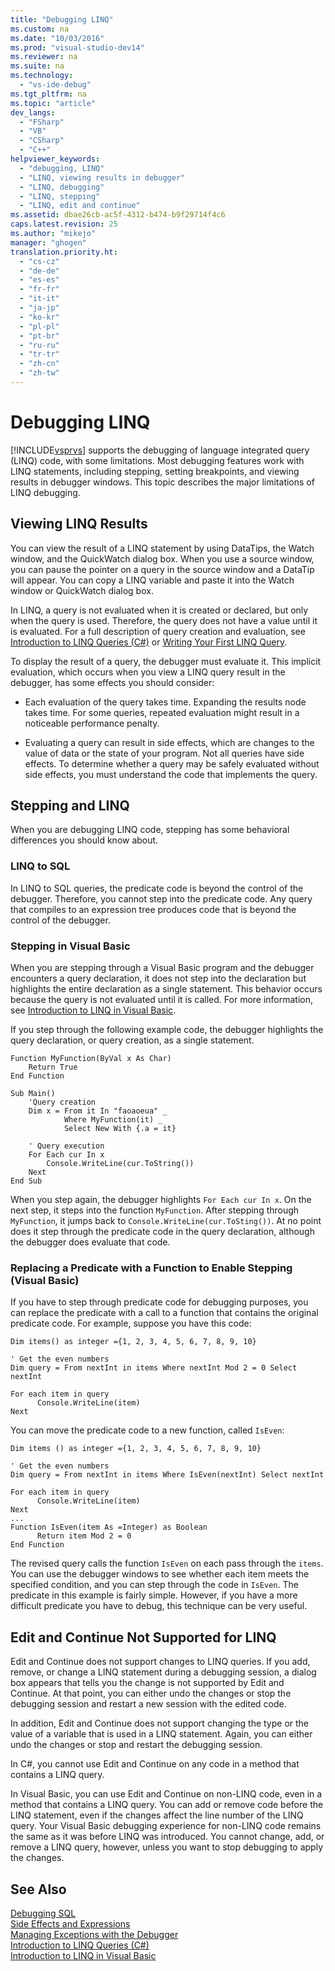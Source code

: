 ```yaml
---
title: "Debugging LINQ"
ms.custom: na
ms.date: "10/03/2016"
ms.prod: "visual-studio-dev14"
ms.reviewer: na
ms.suite: na
ms.technology: 
  - "vs-ide-debug"
ms.tgt_pltfrm: na
ms.topic: "article"
dev_langs: 
  - "FSharp"
  - "VB"
  - "CSharp"
  - "C++"
helpviewer_keywords: 
  - "debugging, LINQ"
  - "LINQ, viewing results in debugger"
  - "LINQ, debugging"
  - "LINQ, stepping"
  - "LINQ, edit and continue"
ms.assetid: dbae26cb-ac5f-4312-b474-b9f29714f4c6
caps.latest.revision: 25
ms.author: "mikejo"
manager: "ghogen"
translation.priority.ht: 
  - "cs-cz"
  - "de-de"
  - "es-es"
  - "fr-fr"
  - "it-it"
  - "ja-jp"
  - "ko-kr"
  - "pl-pl"
  - "pt-br"
  - "ru-ru"
  - "tr-tr"
  - "zh-cn"
  - "zh-tw"
---
```

# Debugging LINQ
[!INCLUDE[vsprvs](../codequality/includes/vsprvs_md.md)] supports the debugging of language integrated query (LINQ) code, with some limitations. Most debugging features work with LINQ statements, including stepping, setting breakpoints, and viewing results in debugger windows. This topic describes the major limitations of LINQ debugging.  
  
##  <a name="BKMK_ViewingLINQResults"></a> Viewing LINQ Results  
 You can view the result of a LINQ statement by using DataTips, the Watch window, and the QuickWatch dialog box. When you use a source window, you can pause the pointer on a query in the source window and a DataTip will appear. You can copy a LINQ variable and paste it into the Watch window or QuickWatch dialog box.  
  
 In LINQ, a query is not evaluated when it is created or declared, but only when the query is used. Therefore, the query does not have a value until it is evaluated. For a full description of query creation and evaluation, see [Introduction to LINQ Queries (C#)](../Topic/Introduction%20to%20LINQ%20Queries%20\(C%23\).md) or [Writing Your First LINQ Query](../Topic/Writing%20Your%20First%20LINQ%20Query%20\(Visual%20Basic\).md).  
  
 To display the result of a query, the debugger must evaluate it. This implicit evaluation, which occurs when you view a LINQ query result in the debugger, has some effects you should consider:  
  
-   Each evaluation of the query takes time. Expanding the results node takes time. For some queries, repeated evaluation might result in a noticeable performance penalty.  
  
-   Evaluating a query can result in side effects, which are changes to the value of data or the state of your program. Not all queries have side effects. To determine whether a query may be safely evaluated without side effects, you must understand the code that implements the query.  
  
##  <a name="BKMK_SteppingAndLinq"></a> Stepping and LINQ  
 When you are debugging LINQ code, stepping has some behavioral differences you should know about.  
  
### LINQ to SQL  
 In LINQ to SQL queries, the predicate code is beyond the control of the debugger. Therefore, you cannot step into the predicate code. Any query that compiles to an expression tree produces code that is beyond the control of the debugger.  
  
### Stepping in Visual Basic  
 When you are stepping through a Visual Basic program and the debugger encounters a query declaration, it does not step into the declaration but highlights the entire declaration as a single statement. This behavior occurs because the query is not evaluated until it is called. For more information, see [Introduction to LINQ in Visual Basic](../Topic/Introduction%20to%20LINQ%20in%20Visual%20Basic.md).  
  
 If you step through the following example code, the debugger highlights the query declaration, or query creation, as a single statement.  
  
```  
Function MyFunction(ByVal x As Char)  
    Return True  
End Function  
  
Sub Main()  
    'Query creation  
    Dim x = From it In "faoaoeua" _  
            Where MyFunction(it) _  
            Select New With {.a = it}  
  
    ' Query execution  
    For Each cur In x  
        Console.WriteLine(cur.ToString())  
    Next  
End Sub  
```  
  
 When you step again, the debugger highlights `For Each cur In x`. On the next step, it steps into the function `MyFunction`. After stepping through `MyFunction`, it jumps back to `Console.WriteLine(cur.ToSting())`. At no point does it step through the predicate code in the query declaration, although the debugger does evaluate that code.  
  
### Replacing a Predicate with a Function to Enable Stepping (Visual Basic)  
 If you have to step through predicate code for debugging purposes, you can replace the predicate with a call to a function that contains the original predicate code. For example, suppose you have this code:  
  
```  
Dim items() as integer ={1, 2, 3, 4, 5, 6, 7, 8, 9, 10}  
  
' Get the even numbers  
Dim query = From nextInt in items Where nextInt Mod 2 = 0 Select nextInt  
  
For each item in query  
      Console.WriteLine(item)  
Next  
```  
  
 You can move the predicate code to a new function, called `IsEven`:  
  
```  
Dim items () as integer ={1, 2, 3, 4, 5, 6, 7, 8, 9, 10}  
  
' Get the even numbers  
Dim query = From nextInt in items Where IsEven(nextInt) Select nextInt  
  
For each item in query  
      Console.WriteLine(item)  
Next  
...   
Function IsEven(item As =Integer) as Boolean  
      Return item Mod 2 = 0  
End Function  
```  
  
 The revised query calls the function `IsEven` on each pass through the `items`. You can use the debugger windows to see whether each item meets the specified condition, and you can step through the code in `IsEven`. The predicate in this example is fairly simple. However, if you have a more difficult predicate you have to debug, this technique can be very useful.  
  
##  <a name="BKMK_EditandContinueNotSupportedforLINQ"></a> Edit and Continue Not Supported for LINQ  
 Edit and Continue does not support changes to LINQ queries. If you add, remove, or change a LINQ statement during a debugging session, a dialog box appears that tells you the change is not supported by Edit and Continue. At that point, you can either undo the changes or stop the debugging session and restart a new session with the edited code.  
  
 In addition, Edit and Continue does not support changing the type or the value of a variable that is used in a LINQ statement. Again, you can either undo the changes or stop and restart the debugging session.  
  
 In C#, you cannot use Edit and Continue on any code in a method that contains a LINQ query.  
  
 In Visual Basic, you can use Edit and Continue on non-LINQ code, even in a method that contains a LINQ query. You can add or remove code before the LINQ statement, even if the changes affect the line number of the LINQ query. Your Visual Basic debugging experience for non-LINQ code remains the same as it was before LINQ was introduced. You cannot change, add, or remove a LINQ query, however, unless you want to stop debugging to apply the changes.  
  
## See Also  
 [Debugging SQL](assetId:///f27c17e6-1d90-49f2-9fc0-d02e6a27f109)   
 [Side Effects and Expressions](../Topic/Side%20Effects%20and%20Expressions.md)   
 [Managing Exceptions with the Debugger](../debugger/managing-exceptions-with-the-debugger.md)   
 [Introduction to LINQ Queries (C#)](../Topic/Introduction%20to%20LINQ%20Queries%20\(C%23\).md)   
 [Introduction to LINQ in Visual Basic](../Topic/Introduction%20to%20LINQ%20in%20Visual%20Basic.md)